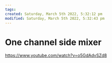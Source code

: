 ```yaml
---
tags: 
created: Saturday, March 5th 2022, 5:32:12 pm
modified: Saturday, March 5th 2022, 5:32:43 pm
---
```


# One channel side mixer
https://www.youtube.com/watch?v=o5GdAdvSZd8